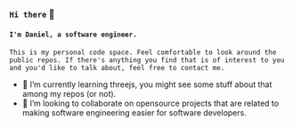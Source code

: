 ### ``Hi there`` 👋 
#### ``I'm Daniel, a software engineer.``

``This is my personal code space. Feel comfortable to look around the public repos. If there's anything you find that is of interest to you and you'd like to talk about, feel free to contact me.``


- 🌱 I’m currently learning threejs, you might see some stuff about that among my repos (or not).
- 👯 I’m looking to collaborate on opensource projects that are related to making software engineering easier for software developers.
